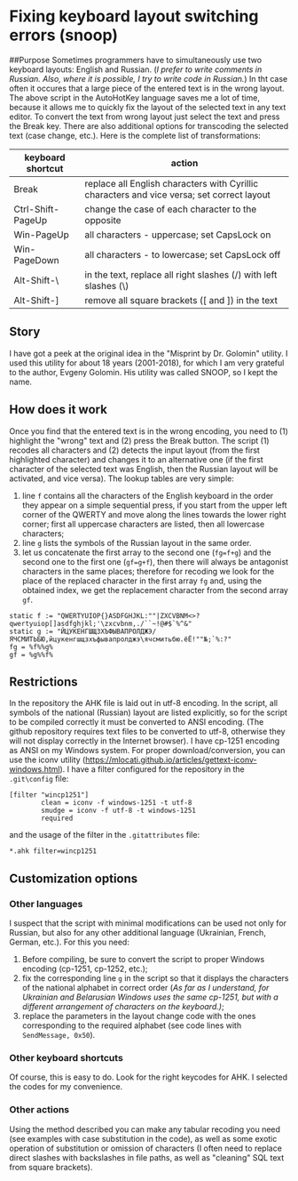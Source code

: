 # Fixing keyboard layout switching errors (snoop)
##Purpose
Sometimes programmers have to simultaneously use two keyboard layouts: English and Russian.
(_I prefer to write comments in Russian. Also, where it is possible, I try to write code in Russian._)
In tht case often it occures that a large piece of the entered text is in the wrong layout.
The above script in the AutoHotKey language saves me a lot of time, because it allows me to quickly fix the layout of the selected text in any text editor.
To convert the text from wrong layout just select the text and press the Break key.
There are also additional options for transcoding the selected text (case change, etc.). Here is the complete list of transformations:

| keyboard shortcut |action |
| ----- | ----- |
| Break | replace all English characters with Cyrillic characters and vice versa; set correct layout |
| Ctrl-Shift-PageUp | change the case of each character to the opposite |
| Win-PageUp | all characters - uppercase; set CapsLock on |
| Win-PageDown | all characters - to lowercase; set CapsLock off |
| Alt-Shift-\\ | in the text, replace all right slashes (/) with left slashes (\\) |
| Alt-Shift-] | remove all square brackets (\[ and \]) in the text |

## Story
I have got a peek at the original idea in the "Misprint by Dr. Golomin" utility. I used this utility for about 18 years (2001-2018), for which I am very grateful to the author, Evgeny Golomin.
His utility was called SNOOP, so I kept the name.

## How does it work
Once you find that the entered text is in the wrong encoding, you need to (1) highlight the "wrong" text and (2) press the Break button.
The script (1) recodes all characters and (2) detects the input layout (from the first highlighted character) and changes it to an alternative one (if the first character of the selected text was English, then the Russian layout will be activated, and vice versa).
The lookup tables are very simple:

1. line `f` contains all the characters of the English keyboard in the order they appear on a simple sequential press, if you start from the upper left corner of the QWERTY and move along the lines towards the lower right corner;
first all uppercase characters are listed, then all lowercase characters;
2. line `g` lists the symbols of the Russian layout in the same order.
3. let us concatenate the first array to the second one (`fg=f+g`) and the second one to the first one (`gf=g+f`), then there will always be antagonist characters in the same places;
therefore for recoding we look for the place of the replaced character in the first array `fg` and, using the obtained index, we get the replacement character from the second array `gf`.
```
static f := "QWERTYUIOP{}ASDFGHJKL:""|ZXCVBNM<>?qwertyuiop[]asdfghjkl;'\zxcvbnm,./``~!@#$`%^&"
static g := "ЙЦУКЕНГШЩЗХЪФЫВАПРОЛДЖЭ/ЯЧСМИТЬБЮ,йцукенгшщзхъфывапролджэ\ячсмитьбю.ёЁ!""№;`%:?"
fg = %f%%g%
gf = %g%%f%
```
## Restrictions
In the repository the AHK file is laid out in utf-8 encoding.
In the script, all symbols of the national (Russian) layout are listed explicitly, so for the script to be compiled correctly it must be converted to ANSI encoding.
(The github repository requires text files to be converted to utf-8, otherwise they will not display correctly in the Internet browser).
I have cp-1251 encoding as ANSI on my Windows system.
For proper download/conversion, you can use the iconv utility (https://mlocati.github.io/articles/gettext-iconv-windows.html).
I have a filter configured for the repository in the `.git\config` file:

```
[filter "wincp1251"]
        clean = iconv -f windows-1251 -t utf-8
        smudge = iconv -f utf-8 -t windows-1251
        required
```
and the usage of the filter in the `.gitattributes` file: 
```
*.ahk filter=wincp1251
```
## Customization options
### Other languages
I suspect that the script with minimal modifications can be used not only for Russian, but also for any other additional language (Ukrainian, French, German, etc.).
For this you need:
1. Before compiling, be sure to convert the script to proper Windows encoding (cp-1251, cp-1252, etc.);
2. fix the corresponding line `g` in the script so that it displays the characters of the national alphabet in correct order
 (_As far as I understand, for Ukrainian and Belarusian Windows uses the same cp-1251, but with a different arrangement of characters on the keyboard.)_;
3. replace the parameters in the layout change code with the ones corresponding to the required alphabet (see code lines with `SendMessage, 0x50`).
### Other keyboard shortcuts
Of course, this is easy to do. Look for the right keycodes for AHK. I selected the codes for my convenience.
### Other actions
Using the method described you can make any tabular recoding you need (see examples with case substitution in the code),
as well as some exotic operation of substitution or omission of characters (I often need to replace direct slashes with backslashes in file paths, as well as "cleaning" SQL text from square brackets).
